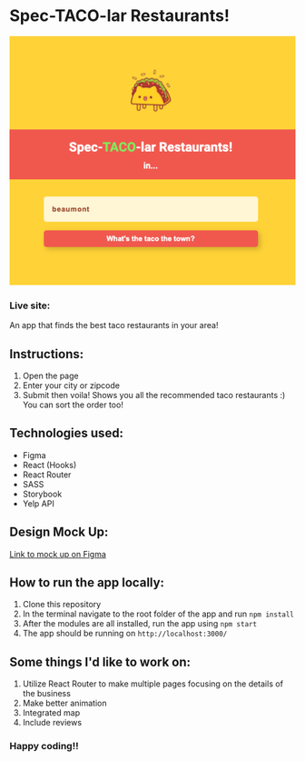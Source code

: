 # Spec-TACO-lar Restaurants!

<img src="./src/assets/preview.png" alt="preview of the app">

### Live site:

An app that finds the best taco restaurants in your area!

## Instructions:

1. Open the page
2. Enter your city or zipcode
3. Submit then voila! Shows you all the recommended taco restaurants :) You can sort the order too!

## Technologies used:

- Figma
- React (Hooks)
- React Router
- SASS
- Storybook
- Yelp API

## Design Mock Up:

<a href="https://www.figma.com/file/TXLRo7iMu7LC4LpRAcgXZ6/SpecTACOlar-Restaurants">Link to mock up on Figma</a>

## How to run the app locally:

1. Clone this repository
2. In the terminal navigate to the root folder of the app and run `npm install`
3. After the modules are all installed, run the app using `npm start`
4. The app should be running on `http://localhost:3000/`

## Some things I'd like to work on:

1. Utilize React Router to make multiple pages focusing on the details of the business
2. Make better animation
3. Integrated map
4. Include reviews

### Happy coding!!
